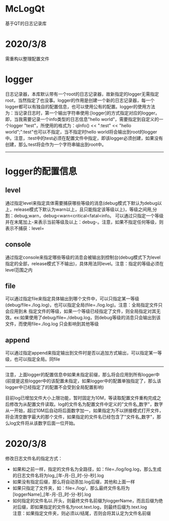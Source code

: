 # McLogQt
基于QT的日志记录库

# 2020/3/8
需重构以整理配置文件

# logger
日志记录器，本库默认带有一个root的日志记录器，故新指定的logger无需指定root，当然指定了也没事。logger的作用是创建一个新的日志记录器，每一个logger都可以有独自的配置信息，也可以使用公有的配置。logger的使用方法为：当记录日志时，第一个输出字符串使用:[logger]的方式指定对应的logger。即，当我需要记录一个info类型的日志信息"hello world"，需要指定到自定义的一个logger "test"，所使用的格式为：qInfo() << ":test" << "hello world";":test"也可以不指定，当不指定时hello world将会输出到root的logger中。注意，:test中的test必须在配置文件中指定，即该logger必须创建，如果没有创建，那么:test将会作为一个字符串输出到root中。

---

# logger的配置信息

## level
通过指定level来指定具体需要捕获哪些等级的消息(debug模式下默认为debug以上，release模式下默认为warn以上，且只能指定该等级以上)，等级之间用,分割：debug,warn，debug<warn<critical<fatal<info。
可以通过只指定一个等级并在末尾加上-来表示当前等级及以上：debug-。注意，如果不指定任何等级，则表示不捕获：level=
## console
通过指定console来指定哪些等级的消息会被输出到控制台(debug模式下为level指定的全部，release模式下不输出)，具体用法同level。注意：指定的等级必须在level范围之内
## file
可以通过指定file来指定具体输出到哪个文件中，可以只指定某一等级(debug/file=./log.log)，也可以指定全局(file=./log.log)。注意：全局指定文件只会应用到未
指定文件的等级，如果一个等级已经指定了文件，则全局指定对其无效。ex:如果使用了debug/file=./debug.log，则debug等级的消息只会输出到该文件，而使用file=./log.log
只会影响到其他等级
## append
可以通过指定append来指定输出到文件时是否以追加方式输出，可以指定某一等级，也可以指定全局。同file

---

注意，上面logger的配置信息中如果未指定前缀，那么将会应用到所有logger中(前提是这些logger中的该配置未指定，如果logger中的配置单独指定了，那么该logger中已经指定了的配置不会受到全局配置影响)

目前log已增加文件大小上限功能，暂时固定为10M，等读取配置文件重构完成之后修改为从配置文件读取。log的文件名为配置文件中定义的"文件名_数字"，数字从一开始，超过10M后自动将后面数字加一，如果指定为不以拼接模式打开文件，将会清空数字最大的那个文件，如果指定的文件名已经包含了"文件名_数字"，那么log文件将从该数字后面一位开始。

# 2020/3/8
修改日志文件名的指定方式：
- 如果和之前一样，指定的文件名为全路径，如：file=./log/log.log，那么生成的日志文件名将为log_\[年-月-日_时-分-秒\].log
- 如果没有指定后缀，那么将自动添加.log后缀，其他和上面一样
- 如果只指定了文件夹，如：file=./log/，那么最终文件名将为\[loggerName\]_\[年-月-日_时-分-秒\].log
- 如何指定的文件名以.开头，则最终文件名前缀为loggerName，而且后缀为绝对后缀，即如果指定的文件名为root.text.log，则最终后缀为.text.log<br/>
注意：如果指定文件夹，则必须以/结尾，否则会将其认定为文件名前缀

